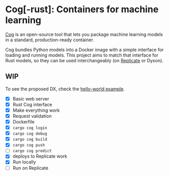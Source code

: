 # Cog[-rust]: Containers for machine learning

[Cog](https://github.com/replicate/cog) is an open-source tool that lets you package machine learning models in a standard, production-ready container.

Cog bundles Python models into a Docker image with a simple interface for loading and running models. This project aims to match that interface for Rust models, so they can be used interchangeably (on [Replicate](https://replicate.com) or Dyson).

## WIP

To see the proposed DX, check the [hello-world example](examples/hello-world/src/main.rs).

- [x] Basic web server
- [x] Rust Cog interface
- [x] Make everything work
- [x] Request validation
- [x] Dockerfile
- [x] `cargo cog login`
- [x] `cargo cog debug`
- [x] `cargo cog build`
- [x] `cargo cog push`
- [ ] `cargo cog predict`
- [x] deploys to Replicate work
- [x] Run locally
- [ ] Run on Replicate

